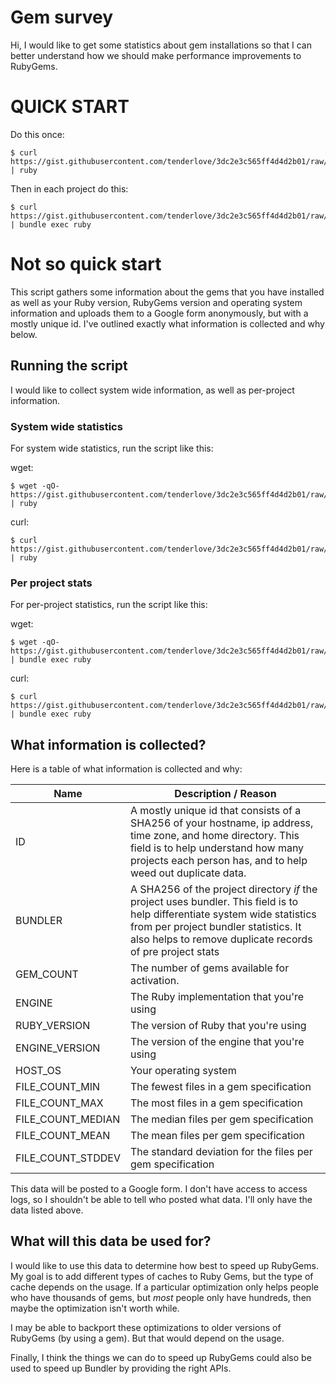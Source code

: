# Gem survey

Hi, I would like to get some statistics about gem installations so that I can better understand how we should make performance improvements to RubyGems.

# QUICK START

Do this once:

```
$ curl https://gist.githubusercontent.com/tenderlove/3dc2e3c565ff4d4d2b01/raw/d7f9b23be394c8f66339a5be6038683476f2b2a3/fuu.rb | ruby
```

Then in each project do this:

```
$ curl https://gist.githubusercontent.com/tenderlove/3dc2e3c565ff4d4d2b01/raw/d7f9b23be394c8f66339a5be6038683476f2b2a3/fuu.rb | bundle exec ruby
```

# Not so quick start

This script gathers some information about the gems that you have installed as well as your Ruby version, RubyGems version and operating system information and uploads them to a Google form anonymously, but with a mostly unique id.  I've outlined exactly what information is collected and why below.

## Running the script

I would like to collect system wide information, as well as per-project information.

### System wide statistics

For system wide statistics, run the script like this:

wget:

```
$ wget -qO- https://gist.githubusercontent.com/tenderlove/3dc2e3c565ff4d4d2b01/raw/c86c48c719be325683288dce8efb637b5ec37c78/fuu.rb | ruby 
```

curl:

```
$ curl https://gist.githubusercontent.com/tenderlove/3dc2e3c565ff4d4d2b01/raw/d7f9b23be394c8f66339a5be6038683476f2b2a3/fuu.rb | ruby
```

### Per project stats

For per-project statistics, run the script like this:

wget:

```
$ wget -qO- https://gist.githubusercontent.com/tenderlove/3dc2e3c565ff4d4d2b01/raw/c86c48c719be325683288dce8efb637b5ec37c78/fuu.rb | bundle exec ruby 
```

curl:

```
$ curl https://gist.githubusercontent.com/tenderlove/3dc2e3c565ff4d4d2b01/raw/d7f9b23be394c8f66339a5be6038683476f2b2a3/fuu.rb | bundle exec ruby
```
## What information is collected?

Here is a table of what information is collected and why:

| Name | Description / Reason |
|------|-------------|
| ID   | A mostly unique id that consists of a SHA256 of your hostname, ip address, time zone, and home directory. This field is to help understand how many projects each person has, and to help weed out duplicate data.|
| BUNDLER | A SHA256 of the project directory *if* the project uses bundler. This field is to help differentiate system wide statistics from per project bundler statistics. It also helps to remove duplicate records of pre project stats |
| GEM_COUNT | The number of gems available for activation. |
| ENGINE | The Ruby implementation that you're using |
| RUBY_VERSION | The version of Ruby that you're using |
| ENGINE_VERSION | The version of the engine that you're using |
| HOST_OS | Your operating system |
| FILE_COUNT_MIN | The fewest files in a gem specification |
| FILE_COUNT_MAX | The most files in a gem specification |
| FILE_COUNT_MEDIAN | The median files per gem specification |
| FILE_COUNT_MEAN | The mean files per gem specification |
| FILE_COUNT_STDDEV | The standard deviation for the files per gem specification |

This data will be posted to a Google form.  I don't have access to access logs, so I shouldn't be able to tell who posted what data.  I'll only have the data listed above.

## What will this data be used for?

I would like to use this data to determine how best to speed up RubyGems.  My goal is to add different types of caches to Ruby Gems, but the type of cache depends on the usage.  If a particular optimization only helps people who have thousands of gems, but *most* people only have hundreds, then maybe the optimization isn't worth while.

I may be able to backport these optimizations to older versions of RubyGems (by using a gem).  But that would depend on the usage.

Finally, I think the things we can do to speed up RubyGems could also be used to speed up Bundler by providing the right APIs.
